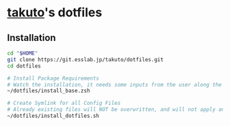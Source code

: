 # [takuto](https://www.pysan3.server-on.net/)'s dotfiles

## Installation

```bash
cd "$HOME"
git clone https://git.esslab.jp/takuto/dotfiles.git
cd dotfiles

# Install Package Requirements
# Watch the installation, it needs some inputs from the user along the way
~/dotfiles/install_base.zsh

# Create Symlink for all Config Files
# Already existing files will NOT be overwritten, and will not apply any change
~/dotfiles/install_dotfiles.sh
```
